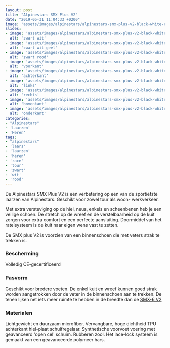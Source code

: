 ```yaml
---
layout: post
title: "Alpinestars SMX Plus V2"
date: "2019-05-31 11:04:33 +0200"
image: 'assets/images/alpinestars/alpinestars-smx-plus-v2-black-white-red.jpg'
slides:
- image: 'assets/images/alpinestars/alpinestars-smx-plus-v2-black-white.jpg'
  alt: 'zwart wit'
- image: 'assets/images/alpinestars/alpinestars-smx-plus-v2-black-white-yellow.jpg'
  alt: 'zwart wit geel'
- image: 'assets/images/alpinestars/alpinestars-smx-plus-v2-black-white-red.jpg'
  alt: 'zwart rood'
- image: 'assets/images/alpinestars/alpinestars-smx-plus-v2-black-white-red-front.jpg'
  alt: 'voorkant'
- image: 'assets/images/alpinestars/alpinestars-smx-plus-v2-black-white-red-back.jpg'
  alt: 'achterkant'
- image: 'assets/images/alpinestars/alpinestars-smx-plus-v2-black-white-red-left.jpg'
  alt: 'links'
- image: 'assets/images/alpinestars/alpinestars-smx-plus-v2-black-white-red-right.jpg'
  alt: 'rechts'
- image: 'assets/images/alpinestars/alpinestars-smx-plus-v2-black-white-red-top.jpg'
  alt: 'bovenkant'
- image: 'assets/images/alpinestars/alpinestars-smx-plus-v2-black-white-red-bottom.jpg'
  alt: 'onderkant'
categories:
- "Alpinestars"
- 'Laarzen'
- 'Heren'
tags:
- "alpinestars"
- 'laars'
- 'laarzen'
- 'heren'
- 'race'
- 'tour'
- 'zwart'
- 'wit'
- 'rood'
---
```

De Alpinestars SMX Plus V2 is een verbetering op een van de sportiefste laarzen van Alpinestars.
Geschikt voor zowel tour als woon- werkverkeer.

Met extra versteviging op de hiel, neus, enkels en scheenbenen heb je een veilige schoen.
De stretch op de wreef en de verstelbaarheid op de kuit zorgen voor extra comfort en een perfecte aansluiting.
Doormiddel van het ratelsysteem is de kuit naar eigen wens vast te zetten.

De SMX plus V2 is voorzien van een binnenschoen die met veters strak te trekken is.


### Bescherming

Volledig CE-gecertificeerd


### Pasvorm

Geschikt voor bredere voeten.
De enkel kuit en wreef kunnen goed strak worden aangetrokken door de veter in de binnenschoen aan te trekken.
De tenen lijken net iets meer ruimte te hebben in de breedte dan de [SMX-6 V2](/alpinestars-smx6-v2)


### Materialen

Lichtgewicht en duurzaam microfiber.
Vervangbare, hoge dichtheid TPU achterkant hiel-plaat schuifregelaar.
Synthetische voorvoet voering met geavanceerd 'open cel' schuim.
Rubberen zool.
Het lace-lock systeem is gemaakt van een geavanceerde polymeer hars.
